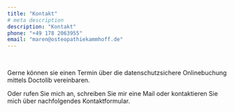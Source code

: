 ```yaml
---
title: "Kontakt"
# meta description
description: "Kontakt"
phone: "+49 178 2063955"
email: "maren@osteopathiekammhoff.de"
---
```


<br>

Gerne können sie einen Termin über die datenschutzsichere Onlinebuchung mittels Doctolib vereinbaren.
<br>

Oder rufen Sie mich an, schreiben Sie mir eine Mail oder kontaktieren Sie mich über nachfolgendes Kontaktformular.
